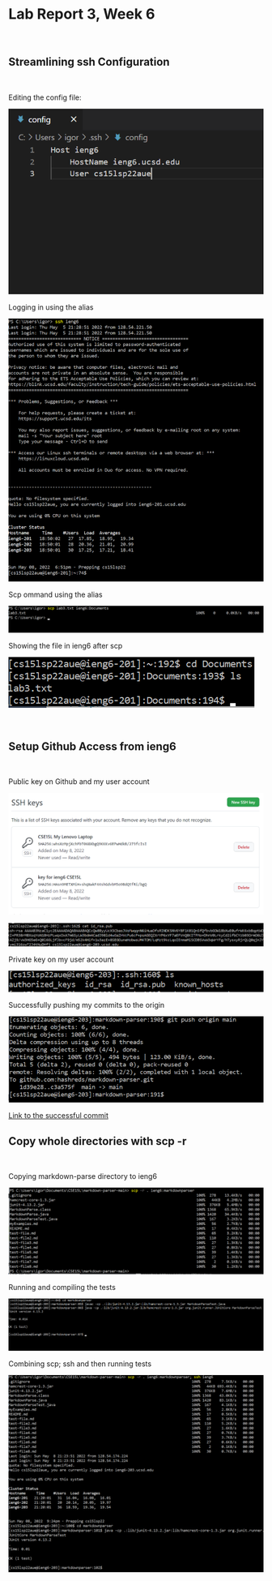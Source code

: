 # Lab Report 3, Week 6

<br>

## Streamlining ssh Configuration

<br>

Editing the config file:

![Image](lab-report-3-media\configFile.png)

Logging in using the alias

![Image](lab-report-3-media\sshLogin.png)

Scp ommand using the alias

![Image](lab-report-3-media\scp.png)

Showing the file in ieng6 after scp

![Image](lab-report-3-media\showFileLocation.png)

<br>

## Setup Github Access from ieng6

<br>

Public key on Github and my user account

![Image](lab-report-3-media\publicKeys.png)

![Image](lab-report-3-media\publicKeyContents.png)

Private key on my user account

![Image](lab-report-3-media\privateKey.png)

Successfully pushing my commits to the origin

![Image](lab-report-3-media\gitPush.png)

[Link to the successful commit](https://github.com/hashreds/markdown-parser/commit/c3a575f2c7f79eefc2d345324c5732c0d1340982)

## Copy whole directories with scp -r

<br>

Copying markdown-parse directory to ieng6

![Image](lab-report-3-media\scpDirectory.png)

Running and compiling the tests

![Image](lab-report-3-media\compileAndRun.png)

Combining scp; ssh and then running tests

![Image](lab-report-3-media\scpAndSshOneLine.png)
